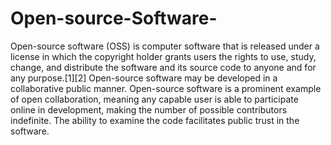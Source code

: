 # Open-source-Software-
Open-source software (OSS) is computer software that is released under a license in which the copyright holder grants users the rights to use, study, change, and distribute the software and its source code to anyone and for any purpose.[1][2] Open-source software may be developed in a collaborative public manner. Open-source software is a prominent example of open collaboration, meaning any capable user is able to participate online in development, making the number of possible contributors indefinite. The ability to examine the code facilitates public trust in the software.
